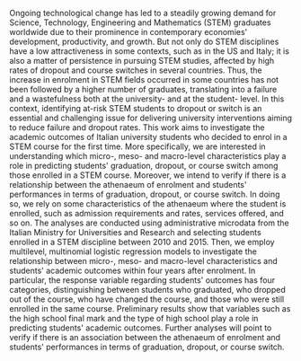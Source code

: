 Ongoing technological change has led to a steadily growing demand for Science, Technology, Engineering and Mathematics (STEM) graduates worldwide due to their prominence in contemporary economies' development, productivity, and growth. But not only do STEM disciplines have a low attractiveness in some contexts, such as in the US and Italy; it is also a matter of persistence in pursuing STEM studies, affected by high rates of dropout and course switches in several countries. Thus, the increase in enrolment in STEM fields occurred in some countries has not been followed by a higher number of graduates, translating into a failure and a wastefulness both at the university- and at the student- level. In this context, identifying at-risk STEM students to dropout or switch is an essential and challenging issue for delivering university interventions aiming to reduce failure and dropout rates.
This work aims to investigate the academic outcomes of Italian university students who decided to enrol in a STEM course for the first time. More specifically, we are interested in understanding which micro-, meso- and macro-level characteristics play a role in predicting students' graduation, dropout, or course switch among those enrolled in a STEM course. Moreover, we intend to verify if there is a relationship between the athenaeum of enrolment and students' performances in terms of graduation, dropout, or course switch. In doing so, we rely on some characteristics of the athenaeum where the student is enrolled, such as admission requirements and rates, services offered, and so on.
The analyses are conducted using administrative microdata from the Italian Ministry for Universities and Research and selecting students enrolled in a STEM discipline between 2010 and 2015. Then, we employ multilevel, multinomial logistic regression models to investigate the relationship between micro-, meso- and macro-level characteristics and students' academic outcomes within four years after enrolment. In particular, the response variable regarding students' outcomes has four categories, distinguishing between students who graduated, who dropped out of the course, who have changed the course, and those who were still enrolled in the same course. 
Preliminary results show that variables such as the high school final mark and the type of high school play a role in predicting students' academic outcomes. Further analyses will point to verify if there is an association between the athenaeum of enrolment and students' performances in terms of graduation, dropout, or course switch.